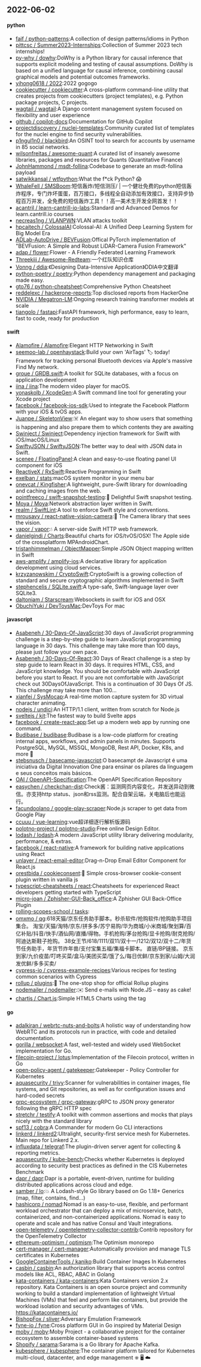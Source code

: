## 2022-06-02

#### python
* [faif / python-patterns](https://github.com/faif/python-patterns):A collection of design patterns/idioms in Python
* [pittcsc / Summer2023-Internships](https://github.com/pittcsc/Summer2023-Internships):Collection of Summer 2023 tech internships!
* [py-why / dowhy](https://github.com/py-why/dowhy):DoWhy is a Python library for causal inference that supports explicit modeling and testing of causal assumptions. DoWhy is based on a unified language for causal inference, combining causal graphical models and potential outcomes frameworks.
* [yihong0618 / 2022](https://github.com/yihong0618/2022):2022 gogogo
* [cookiecutter / cookiecutter](https://github.com/cookiecutter/cookiecutter):A cross-platform command-line utility that creates projects from cookiecutters (project templates), e.g. Python package projects, C projects.
* [wagtail / wagtail](https://github.com/wagtail/wagtail):A Django content management system focused on flexibility and user experience
* [github / copilot-docs](https://github.com/github/copilot-docs):Documentation for GitHub Copilot
* [projectdiscovery / nuclei-templates](https://github.com/projectdiscovery/nuclei-templates):Community curated list of templates for the nuclei engine to find security vulnerabilities.
* [p1ngul1n0 / blackbird](https://github.com/p1ngul1n0/blackbird):An OSINT tool to search for accounts by username in 85 social networks.
* [wilsonfreitas / awesome-quant](https://github.com/wilsonfreitas/awesome-quant):A curated list of insanely awesome libraries, packages and resources for Quants (Quantitative Finance)
* [JohnHammond / msdt-follina](https://github.com/JohnHammond/msdt-follina):Codebase to generate an msdt-follina payload
* [satwikkansal / wtfpython](https://github.com/satwikkansal/wtfpython):What the f*ck Python?
😱
* [WhaleFell / SMSBoom](https://github.com/WhaleFell/SMSBoom):短信轰炸/短信测压/ | 一个健壮免费的python短信轰炸程序，专门炸坏蛋蛋，百万接口，多线程全自动添加有效接口，支持异步协程百万并发，全免费的短信轰炸工具！！高一美术生开发全网首发！！
* [acantril / learn-cantrill-io-labs](https://github.com/acantril/learn-cantrill-io-labs):Standard and Advanced Demos for learn.cantrill.io courses
* [necreas1ng / VLANPWN](https://github.com/necreas1ng/VLANPWN):VLAN attacks toolkit
* [hpcaitech / ColossalAI](https://github.com/hpcaitech/ColossalAI):Colossal-AI: A Unified Deep Learning System for Big Model Era
* [ADLab-AutoDrive / BEVFusion](https://github.com/ADLab-AutoDrive/BEVFusion):Offical PyTorch implementation of "BEVFusion: A Simple and Robust LiDAR-Camera Fusion Framework"
* [adap / flower](https://github.com/adap/flower):Flower - A Friendly Federated Learning Framework
* [Threekiii / Awesome-Redteam](https://github.com/Threekiii/Awesome-Redteam):一个红队知识仓库
* [Vonng / ddia](https://github.com/Vonng/ddia):《Designing Data-Intensive Application》DDIA中文翻译
* [python-poetry / poetry](https://github.com/python-poetry/poetry):Python dependency management and packaging made easy.
* [gto76 / python-cheatsheet](https://github.com/gto76/python-cheatsheet):Comprehensive Python Cheatsheet
* [reddelexc / hackerone-reports](https://github.com/reddelexc/hackerone-reports):Top disclosed reports from HackerOne
* [NVIDIA / Megatron-LM](https://github.com/NVIDIA/Megatron-LM):Ongoing research training transformer models at scale
* [tiangolo / fastapi](https://github.com/tiangolo/fastapi):FastAPI framework, high performance, easy to learn, fast to code, ready for production

#### swift
* [Alamofire / Alamofire](https://github.com/Alamofire/Alamofire):Elegant HTTP Networking in Swift
* [seemoo-lab / openhaystack](https://github.com/seemoo-lab/openhaystack):Build your own 'AirTags'
🏷
today! Framework for tracking personal Bluetooth devices via Apple's massive Find My network.
* [groue / GRDB.swift](https://github.com/groue/GRDB.swift):A toolkit for SQLite databases, with a focus on application development
* [iina / iina](https://github.com/iina/iina):The modern video player for macOS.
* [yonaskolb / XcodeGen](https://github.com/yonaskolb/XcodeGen):A Swift command line tool for generating your Xcode project
* [facebook / facebook-ios-sdk](https://github.com/facebook/facebook-ios-sdk):Used to integrate the Facebook Platform with your iOS & tvOS apps.
* [Juanpe / SkeletonView](https://github.com/Juanpe/SkeletonView):☠️
An elegant way to show users that something is happening and also prepare them to which contents they are awaiting
* [Swinject / Swinject](https://github.com/Swinject/Swinject):Dependency injection framework for Swift with iOS/macOS/Linux
* [SwiftyJSON / SwiftyJSON](https://github.com/SwiftyJSON/SwiftyJSON):The better way to deal with JSON data in Swift.
* [scenee / FloatingPanel](https://github.com/scenee/FloatingPanel):A clean and easy-to-use floating panel UI component for iOS
* [ReactiveX / RxSwift](https://github.com/ReactiveX/RxSwift):Reactive Programming in Swift
* [exelban / stats](https://github.com/exelban/stats):macOS system monitor in your menu bar
* [onevcat / Kingfisher](https://github.com/onevcat/Kingfisher):A lightweight, pure-Swift library for downloading and caching images from the web.
* [pointfreeco / swift-snapshot-testing](https://github.com/pointfreeco/swift-snapshot-testing):📸
Delightful Swift snapshot testing.
* [Moya / Moya](https://github.com/Moya/Moya):Network abstraction layer written in Swift.
* [realm / SwiftLint](https://github.com/realm/SwiftLint):A tool to enforce Swift style and conventions.
* [mrousavy / react-native-vision-camera](https://github.com/mrousavy/react-native-vision-camera):📸
The Camera library that sees the vision.
* [vapor / vapor](https://github.com/vapor/vapor):💧
A server-side Swift HTTP web framework.
* [danielgindi / Charts](https://github.com/danielgindi/Charts):Beautiful charts for iOS/tvOS/OSX! The Apple side of the crossplatform MPAndroidChart.
* [tristanhimmelman / ObjectMapper](https://github.com/tristanhimmelman/ObjectMapper):Simple JSON Object mapping written in Swift
* [aws-amplify / amplify-ios](https://github.com/aws-amplify/amplify-ios):A declarative library for application development using cloud services.
* [krzyzanowskim / CryptoSwift](https://github.com/krzyzanowskim/CryptoSwift):CryptoSwift is a growing collection of standard and secure cryptographic algorithms implemented in Swift
* [stephencelis / SQLite.swift](https://github.com/stephencelis/SQLite.swift):A type-safe, Swift-language layer over SQLite3.
* [daltoniam / Starscream](https://github.com/daltoniam/Starscream):Websockets in swift for iOS and OSX
* [ObuchiYuki / DevToysMac](https://github.com/ObuchiYuki/DevToysMac):DevToys For mac

#### javascript
* [Asabeneh / 30-Days-Of-JavaScript](https://github.com/Asabeneh/30-Days-Of-JavaScript):30 days of JavaScript programming challenge is a step-by-step guide to learn JavaScript programming language in 30 days. This challenge may take more than 100 days, please just follow your own pace.
* [Asabeneh / 30-Days-Of-React](https://github.com/Asabeneh/30-Days-Of-React):30 Days of React challenge is a step by step guide to learn React in 30 days. It requires HTML, CSS, and JavaScript knowledge. You should be comfortable with JavaScript before you start to React. If you are not comfortable with JavaScript check out 30DaysOfJavaScript. This is a continuation of 30 Days Of JS. This challenge may take more than 100…
* [xianfei / SysMocap](https://github.com/xianfei/SysMocap):A real-time motion capture system for 3D virtual character animating.
* [nodejs / undici](https://github.com/nodejs/undici):An HTTP/1.1 client, written from scratch for Node.js
* [sveltejs / kit](https://github.com/sveltejs/kit):The fastest way to build Svelte apps
* [facebook / create-react-app](https://github.com/facebook/create-react-app):Set up a modern web app by running one command.
* [Budibase / budibase](https://github.com/Budibase/budibase):Budibase is a low-code platform for creating internal apps, workflows, and admin panels in minutes. Supports PostgreSQL, MySQL, MSSQL, MongoDB, Rest API, Docker, K8s, and more
🚀
* [stebsnusch / basecamp-javascript](https://github.com/stebsnusch/basecamp-javascript):O basecampt de Javascript é uma iniciativa da Digital Innovation One para ensinar os pilares da linguagem e seus conceitos mais básicos.
* [OAI / OpenAPI-Specification](https://github.com/OAI/OpenAPI-Specification):The OpenAPI Specification Repository
* [easychen / checkchan-dist](https://github.com/easychen/checkchan-dist):Check酱：监测网页内容变化，并发送异动到微信。亦支持http status、json和rss监测。配合自架云端，关电脑后也能运行。
* [facundoolano / google-play-scraper](https://github.com/facundoolano/google-play-scraper):Node.js scraper to get data from Google Play
* [ccuuu / vue-learning](https://github.com/ccuuu/vue-learning):vue超详细逐行解析版源码
* [polotno-project / polotno-studio](https://github.com/polotno-project/polotno-studio):Free online Design Editor.
* [lodash / lodash](https://github.com/lodash/lodash):A modern JavaScript utility library delivering modularity, performance, & extras.
* [facebook / react-native](https://github.com/facebook/react-native):A framework for building native applications using React
* [unlayer / react-email-editor](https://github.com/unlayer/react-email-editor):Drag-n-Drop Email Editor Component for React.js
* [orestbida / cookieconsent](https://github.com/orestbida/cookieconsent):🍪
Simple cross-browser cookie-consent plugin written in vanilla js
* [typescript-cheatsheets / react](https://github.com/typescript-cheatsheets/react):Cheatsheets for experienced React developers getting started with TypeScript
* [micro-joan / Zphisher-GUI-Back_office](https://github.com/micro-joan/Zphisher-GUI-Back_office):A Zphisher GUI Back-Office Plugin
* [rolling-scopes-school / tasks](https://github.com/rolling-scopes-school/tasks):
* [omxmo / qg](https://github.com/omxmo/qg):618天猫/京东任务助手脚本。秒杀软件/抢购软件/抢购助手项目集合。 淘宝/天猫/淘特/京东/拼多多/苏宁易购/华为商城/小米商城/聚划算/百亿补贴/抖音/快手/酒仙网/直播/得物。手机抢购/茅台抢购/显卡抢购/耐克抢购/阿迪达斯鞋子抢购。 38女王节/618/1111/双11/双十一/1212/双12/双十二/年货节任务助手，年货节炸年兽/支付宝集五福/集福卡脚本。 直链/BP链接。 京东到家/九价疫苗/叮咚买菜/盒马/美团买菜/饿了么/每日优鲜/京东到家/山姆/大润发优鲜/多多买卖/
* [cypress-io / cypress-example-recipes](https://github.com/cypress-io/cypress-example-recipes):Various recipes for testing common scenarios with Cypress
* [rollup / plugins](https://github.com/rollup/plugins):🍣
The one-stop shop for official Rollup plugins
* [nodemailer / nodemailer](https://github.com/nodemailer/nodemailer):✉️
Send e-mails with Node.JS – easy as cake!
* [chartjs / Chart.js](https://github.com/chartjs/Chart.js):Simple HTML5 Charts using the <canvas> tag

#### go
* [adalkiran / webrtc-nuts-and-bolts](https://github.com/adalkiran/webrtc-nuts-and-bolts):A holistic way of understanding how WebRTC and its protocols run in practice, with code and detailed documentation.
* [gorilla / websocket](https://github.com/gorilla/websocket):A fast, well-tested and widely used WebSocket implementation for Go.
* [filecoin-project / lotus](https://github.com/filecoin-project/lotus):Implementation of the Filecoin protocol, written in Go
* [open-policy-agent / gatekeeper](https://github.com/open-policy-agent/gatekeeper):Gatekeeper - Policy Controller for Kubernetes
* [aquasecurity / trivy](https://github.com/aquasecurity/trivy):Scanner for vulnerabilities in container images, file systems, and Git repositories, as well as for configuration issues and hard-coded secrets
* [grpc-ecosystem / grpc-gateway](https://github.com/grpc-ecosystem/grpc-gateway):gRPC to JSON proxy generator following the gRPC HTTP spec
* [stretchr / testify](https://github.com/stretchr/testify):A toolkit with common assertions and mocks that plays nicely with the standard library
* [spf13 / cobra](https://github.com/spf13/cobra):A Commander for modern Go CLI interactions
* [linkerd / linkerd2](https://github.com/linkerd/linkerd2):Ultralight, security-first service mesh for Kubernetes. Main repo for Linkerd 2.x.
* [influxdata / telegraf](https://github.com/influxdata/telegraf):The plugin-driven server agent for collecting & reporting metrics.
* [aquasecurity / kube-bench](https://github.com/aquasecurity/kube-bench):Checks whether Kubernetes is deployed according to security best practices as defined in the CIS Kubernetes Benchmark
* [dapr / dapr](https://github.com/dapr/dapr):Dapr is a portable, event-driven, runtime for building distributed applications across cloud and edge.
* [samber / lo](https://github.com/samber/lo):💥
A Lodash-style Go library based on Go 1.18+ Generics (map, filter, contains, find...)
* [hashicorp / nomad](https://github.com/hashicorp/nomad):Nomad is an easy-to-use, flexible, and performant workload orchestrator that can deploy a mix of microservice, batch, containerized, and non-containerized applications. Nomad is easy to operate and scale and has native Consul and Vault integrations.
* [open-telemetry / opentelemetry-collector-contrib](https://github.com/open-telemetry/opentelemetry-collector-contrib):Contrib repository for the OpenTelemetry Collector
* [ethereum-optimism / optimism](https://github.com/ethereum-optimism/optimism):The Optimism monorepo
* [cert-manager / cert-manager](https://github.com/cert-manager/cert-manager):Automatically provision and manage TLS certificates in Kubernetes
* [GoogleContainerTools / kaniko](https://github.com/GoogleContainerTools/kaniko):Build Container Images In Kubernetes
* [casbin / casbin](https://github.com/casbin/casbin):An authorization library that supports access control models like ACL, RBAC, ABAC in Golang
* [kata-containers / kata-containers](https://github.com/kata-containers/kata-containers):Kata Containers version 2.x repository. Kata Containers is an open source project and community working to build a standard implementation of lightweight Virtual Machines (VMs) that feel and perform like containers, but provide the workload isolation and security advantages of VMs. https://katacontainers.io/
* [BishopFox / sliver](https://github.com/BishopFox/sliver):Adversary Emulation Framework
* [fyne-io / fyne](https://github.com/fyne-io/fyne):Cross platform GUI in Go inspired by Material Design
* [moby / moby](https://github.com/moby/moby):Moby Project - a collaborative project for the container ecosystem to assemble container-based systems
* [Shopify / sarama](https://github.com/Shopify/sarama):Sarama is a Go library for Apache Kafka.
* [kubesphere / kubesphere](https://github.com/kubesphere/kubesphere):The container platform tailored for Kubernetes multi-cloud, datacenter, and edge management ⎈
🖥
☁️

